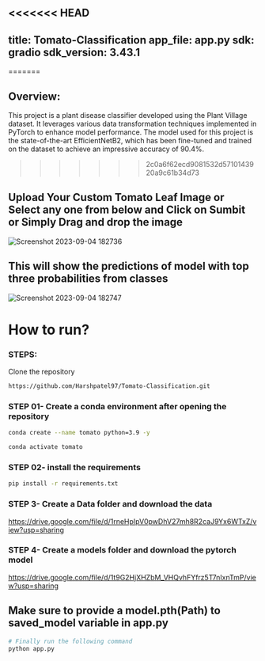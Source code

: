 <<<<<<< HEAD
---
title: Tomato-Classification
app_file: app.py
sdk: gradio
sdk_version: 3.43.1
---
=======
## Overview:
This project is a plant disease classifier developed using the Plant Village dataset. It leverages various data transformation techniques implemented in PyTorch to enhance model performance. The model used for this project is the state-of-the-art EfficientNetB2, which has been fine-tuned and trained on the dataset to achieve an impressive accuracy of 90.4%.

>>>>>>> 2c0a6f62ecd9081532d5710143920a9c61b34d73


## Upload Your Custom Tomato Leaf Image or Select any one from below and Click on Sumbit or Simply Drag and drop the image
![Screenshot 2023-09-04 182736](https://github.com/Harshpatel97/Tomato-Classification/assets/129877052/909850f2-2984-4348-962c-66a226715335)

## This will show the predictions of model with top three probabilities from classes
![Screenshot 2023-09-04 182747](https://github.com/Harshpatel97/Tomato-Classification/assets/129877052/466e9b88-5a55-4518-8cf9-b701e32535b4)

# How to run?
### STEPS:
 
Clone the repository

```bash
https://github.com/Harshpatel97/Tomato-Classification.git
```
### STEP 01- Create a conda environment after opening the repository

```bash
conda create --name tomato python=3.9 -y
```

```bash
conda activate tomato
```
### STEP 02- install the requirements
```bash
pip install -r requirements.txt
```

### STEP 3- Create a Data folder and download the data

https://drive.google.com/file/d/1rneHpIpV0pwDhV27mh8R2caJ9Yx6WTxZ/view?usp=sharing

### STEP 4- Create a models folder and download the pytorch model

https://drive.google.com/file/d/1t9G2HjXHZbM_VHQvhFYfrz5T7nIxnTmP/view?usp=sharing


## Make sure to provide a model.pth(Path) to saved_model variable in app.py

```bash
# Finally run the following command
python app.py
```


